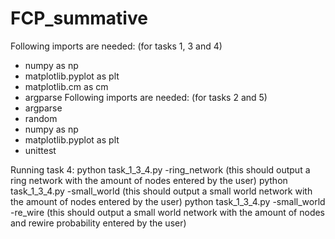# FCP_summative

Following imports are needed: (for tasks 1, 3 and 4)
- numpy as np
- matplotlib.pyplot as plt
- matplotlib.cm as cm
- argparse
Following imports are needed: (for tasks 2 and 5)
- argparse
- random
- numpy as np
- matplotlib.pyplot as plt
- unittest

Running task 4:
python task_1_3_4.py -ring_network <number of nodes>
  (this should output a ring network with the amount of nodes entered by the user)
python task_1_3_4.py -small_world <number of nodes>
  (this should output a small world network with the amount of nodes entered by the user)
python task_1_3_4.py -small_world <number of nodes> -re_wire <re-wire probability>
  (this should output a small world network with the amount of nodes and rewire probability entered by the user)

